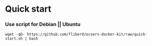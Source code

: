 # Quick start

### Use script for Debian || Ubuntu
```
wget -qO- https://github.com/fliberd/ocserv-docker-kit/raw/quick-start.sh | bash
```